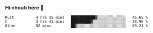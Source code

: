 ### Hi chouti here 👋


<!--START_SECTION:waka-->

```text
Rust          4 hrs 25 mins   ███████████▓░░░░░░░░░░░░░   46.65 %
C             3 hrs 41 mins   █████████▓░░░░░░░░░░░░░░░   38.96 %
Other         52 mins         ██▒░░░░░░░░░░░░░░░░░░░░░░   09.21 %
```

<!--END_SECTION:waka-->

<!--
**l0nl1f3/l0nl1f3** is a ✨ _special_ ✨ repository because its `README.md` (this file) appears on your GitHub profile.

Here are some ideas to get you started:

- 🔭 I’m currently working on ...
- 🌱 I’m currently learning ...
- 👯 I’m looking to collaborate on ...
- 🤔 I’m looking for help with ...
- 💬 Ask me about ...
- 📫 How to reach me: ...
- 😄 Pronouns: ...
- ⚡ Fun fact: ...
-->

